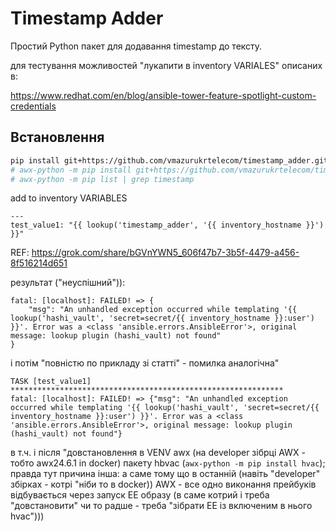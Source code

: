 # Timestamp Adder

Простий Python пакет для додавання timestamp до тексту.

для тестування можливостей "лукапити в inventory VARIALES" описаних в:


https://www.redhat.com/en/blog/ansible-tower-feature-spotlight-custom-credentials


## Встановлення

```bash
pip install git+https://github.com/vmazurukrtelecom/timestamp_adder.git
# awx-python -m pip install git+https://github.com/vmazurukrtelecom/timestamp_adder.git
# awx-python -m pip list | grep timestamp

```

add to inventory VARIABLES 
```
---
test_value1: "{{ lookup('timestamp_adder', '{{ inventory_hostname }}') }}"
```

REF:
https://grok.com/share/bGVnYWN5_606f47b7-3b5f-4479-a456-8f516214d651


результат ("неуспішний")):
```
fatal: [localhost]: FAILED! => {
    "msg": "An unhandled exception occurred while templating '{{ lookup('hashi_vault', 'secret=secret/{{ inventory_hostname }}:user') }}'. Error was a <class 'ansible.errors.AnsibleError'>, original message: lookup plugin (hashi_vault) not found"
}
```
і потім "повністю по прикладу зі статті" - помилка аналогічна" 
```
TASK [test_value1] *************************************************************
fatal: [localhost]: FAILED! => {"msg": "An unhandled exception occurred while templating '{{ lookup('hashi_vault', 'secret=secret/{{ inventory_hostname }}:user') }}'. Error was a <class 'ansible.errors.AnsibleError'>, original message: lookup plugin (hashi_vault) not found"}
```
в т.ч. і після "довстановлення в VENV awx (на developer зібрці AWX - тобто awx24.6.1 in docker) пакету hbvac (`awx-python -m pip install hvac`);
правда тут причина інша: а саме тому що в останній (навіть "developer" збірках - котрі "ніби то в docker)) AWX - все одно виконання прейбуків відбувається через запуск ЕЕ образу (в саме котрий і треба "довстановити" чи то радше - треба "зібрати ЕЕ із включеним в нього hvac")))
